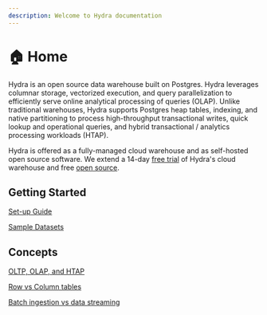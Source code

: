 ```yaml
---
description: Welcome to Hydra documentation
---
```


# 🏠 Home

Hydra is an open source data warehouse built on Postgres. Hydra leverages columnar storage, vectorized execution, and query parallelization to efficiently serve online analytical processing of queries (OLAP). Unlike traditional warehouses, Hydra supports Postgres heap tables, indexing, and native partitioning to process high-throughput transactional writes, quick lookup and operational queries, and hybrid transactional / analytics processing workloads (HTAP).

Hydra is offered as a fully-managed cloud warehouse and as self-hosted open source software. We extend a 14-day [free trial](https://dashboard.hydra.so/signup) of Hydra's cloud warehouse and free [open source](https://github.com/hydradatabase/hydra).

## Getting Started

[Set-up Guide](getting-started/setup-guide.md)

[Sample Datasets](getting-started/loading-sample-data.md)

## Concepts

[OLTP, OLAP, and HTAP](concepts/oltp-olap-and-htap.md)

[Row vs Column tables](organize/data-modeling/row-vs-column-tables.md)

[Batch ingestion vs data streaming](concepts/batch-ingestion-and-data-streaming.md)
